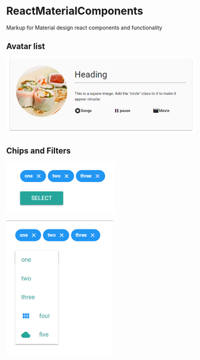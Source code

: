 # ReactMaterialComponents
Markup for Material design react components and functionality

## Avatar list
![Avatar List](https://raw.githubusercontent.com/chaitanyakaranam/ReactMaterialComponents/master/screenshots/Avatar-List.PNG "Avatar List")

## Chips and Filters
![Filter List](https://raw.githubusercontent.com/chaitanyakaranam/ReactMaterialComponents/master/screenshots/chips%20and%20filters.PNG "Filter List")

![Filter List](https://raw.githubusercontent.com/chaitanyakaranam/ReactMaterialComponents/master/screenshots/chips%20and%20filters%202.PNG "Filter List")
